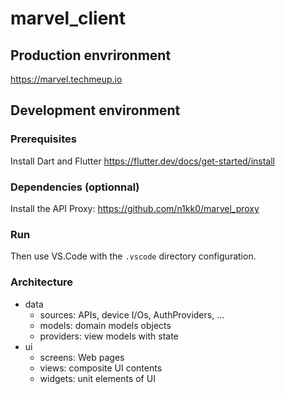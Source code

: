 # marvel_client
## Production envrironment
https://marvel.techmeup.io

## Development environment
### Prerequisites
Install Dart and Flutter https://flutter.dev/docs/get-started/install

### Dependencies (optionnal)
Install the API Proxy: https://github.com/n1kk0/marvel_proxy

### Run
Then use VS.Code with the `.vscode` directory configuration.

### Architecture
* data
  * sources: APIs, device I/Os, AuthProviders, ...
  * models: domain models objects
  * providers: view models with state
* ui
  * screens: Web pages
  * views: composite UI contents
  * widgets: unit elements of UI

